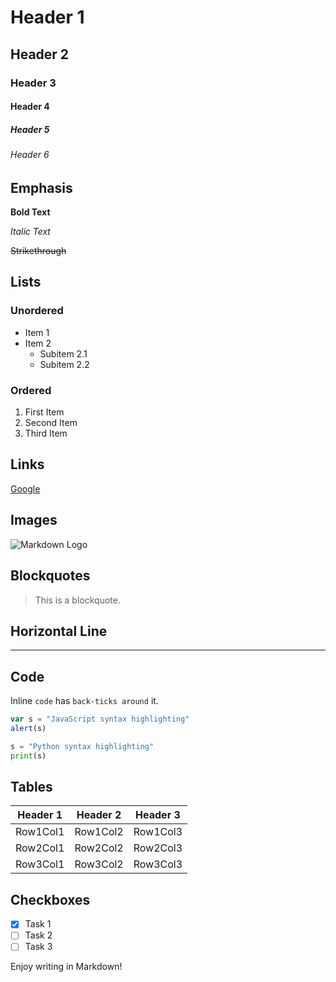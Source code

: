 # Header 1
## Header 2
### Header 3
#### Header 4
##### Header 5
###### Header 6

## Emphasis

**Bold Text**

*Italic Text*

~~Strikethrough~~

## Lists

### Unordered
- Item 1
- Item 2
  - Subitem 2.1
  - Subitem 2.2

### Ordered
1. First Item
2. Second Item
3. Third Item

## Links
[Google](http://www.google.com)

## Images
![Markdown Logo](https://markdowneditor.net/wp-content/base/favicon32x32.svg)

## Blockquotes
> This is a blockquote. 

## Horizontal Line
---

## Code

Inline `code` has `back-ticks around` it.

```javascript
var s = "JavaScript syntax highlighting"
alert(s)
```

```python
s = "Python syntax highlighting"
print(s)
```

## Tables

| Header 1 | Header 2 | Header 3 |
|----------|----------|----------|
| Row1Col1 | Row1Col2 | Row1Col3 |
| Row2Col1 | Row2Col2 | Row2Col3 |
| Row3Col1 | Row3Col2 | Row3Col3 |

## Checkboxes
- [x] Task 1
- [ ] Task 2
- [ ] Task 3

Enjoy writing in Markdown!
